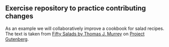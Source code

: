 

## Exercise repository to practice contributing changes

As an example we will collaboratively improve a cookbook for salad recipes.
The text is taken from
[Fifty Salads by Thomas J. Murrey](https://www.gutenberg.org/ebooks/24542)
on [Project Gutenberg](https://www.gutenberg.org/).
